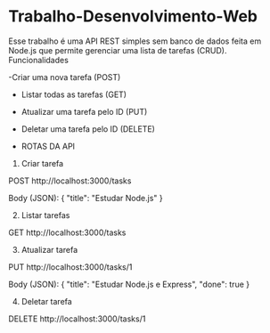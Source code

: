 # Trabalho-Desenvolvimento-Web
Esse trabalho é uma API REST simples sem banco de dados feita em Node.js que permite gerenciar uma lista de tarefas (CRUD).  
Funcionalidades

-Criar uma nova tarefa (POST)
- Listar todas as tarefas (GET)
- Atualizar uma tarefa pelo ID (PUT)
- Deletar uma tarefa pelo ID (DELETE)

- ROTAS DA API
1. Criar tarefa

POST http://localhost:3000/tasks

Body (JSON):
{
  "title": "Estudar Node.js"
}

2. Listar tarefas

GET http://localhost:3000/tasks


3. Atualizar tarefa

PUT http://localhost:3000/tasks/1

Body (JSON):
{
  "title": "Estudar Node.js e Express",
  "done": true
}

4. Deletar tarefa

DELETE http://localhost:3000/tasks/1

